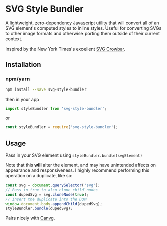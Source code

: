 # SVG Style Bundler

A lightweight, zero-dependency Javascript utility that will convert all of an SVG element's computed styles to inline styles. Useful for converting SVGs to other image formats and otherwise porting them outside of their current context.

Inspired by the New York Times's excellent [SVG Crowbar](http://nytimes.github.io/svg-crowbar/).

## Installation

### npm/yarn

```bash
npm install --save svg-style-bundler
```

then in your app

```javascript
import styleBundler from 'svg-style-bundler';
```

or

```javascript
const styleBundler = require('svg-style-bundler');
```

## Usage

Pass in your SVG element using `styleBundler.bundle(svgElement)`

Note that this **will** alter the element, and may have unintended affects on appearance and responsiveness. I highly recommend performing this operation on a duplicate, like so:

```javascript
const svg = document.querySelector('svg');
// Pass in true to also clone child nodes
const dupedSvg = svg.cloneNode(true);
// Insert the duplicate into the DOM
window.document.body.appendChild(dupedSvg);
styleBundler.bundle(dupedSvg);
```

Pairs nicely with [Canvg](https://github.com/canvg/canvg).